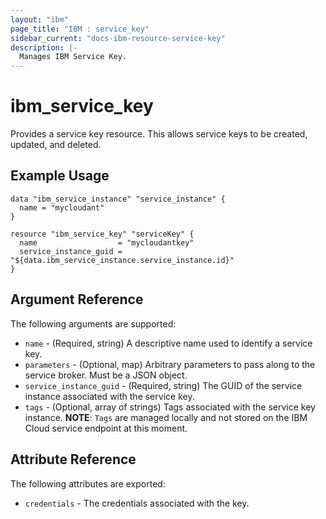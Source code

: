 ```yaml
---
layout: "ibm"
page_title: "IBM : service_key"
sidebar_current: "docs-ibm-resource-service-key"
description: |-
  Manages IBM Service Key.
---
```


# ibm\_service_key

Provides a service key resource. This allows service keys to be created, updated, and deleted.

## Example Usage

```hcl
data "ibm_service_instance" "service_instance" {
  name = "mycloudant"
}

resource "ibm_service_key" "serviceKey" {
  name                  = "mycloudantkey"
  service_instance_guid = "${data.ibm_service_instance.service_instance.id}"
}
```

## Argument Reference

The following arguments are supported:

* `name` - (Required, string) A descriptive name used to identify a service key.
* `parameters` - (Optional, map) Arbitrary parameters to pass along to the service broker. Must be a JSON object.
* `service_instance_guid` - (Required, string) The GUID of the service instance associated with the service key.
* `tags` - (Optional, array of strings) Tags associated with the service key instance.
  **NOTE**: `Tags` are managed locally and not stored on the IBM Cloud service endpoint at this moment.

## Attribute Reference

The following attributes are exported:

* `credentials` - The credentials associated with the key.
